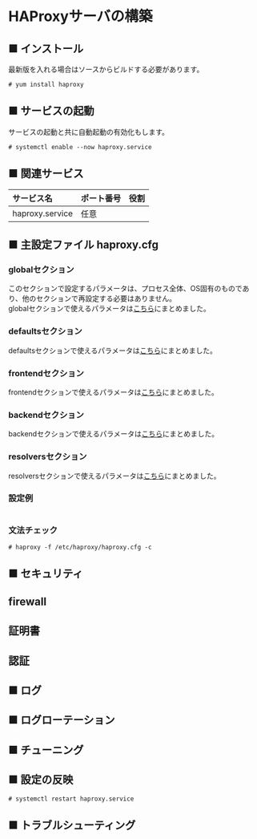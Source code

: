 # HAProxyサーバの構築
## ■ インストール
最新版を入れる場合はソースからビルドする必要があります。
```
# yum install haproxy
```
## ■ サービスの起動
サービスの起動と共に自動起動の有効化もします。
```
# systemctl enable --now haproxy.service
```
## ■ 関連サービス
|サービス名|ポート番号|役割|
|:---|:---|:---|
|haproxy.service|任意||

## ■ 主設定ファイル haproxy.cfg
### globalセクション
このセクションで設定するパラメータは、プロセス全体、OS固有のものであり、他のセクションで再設定する必要はありません。  
globalセクションで使えるパラメータは[こちら](https://github.com/thetaru/memorandum/tree/master/OS/Linux/CentOS8/haproxy/haproxy_server/global_keywords)にまとめました。
### defaultsセクション
defaultsセクションで使えるパラメータは[こちら]()にまとめました。
### frontendセクション
frontendセクションで使えるパラメータは[こちら]()にまとめました。
### backendセクション
backendセクションで使えるパラメータは[こちら]()にまとめました。
### resolversセクション
resolversセクションで使えるパラメータは[こちら]()にまとめました。
### 設定例
```
```
### 文法チェック
```
# haproxy -f /etc/haproxy/haproxy.cfg -c
```
## ■ セキュリティ
## firewall
## 証明書
## 認証
## ■ ログ
## ■ ログローテーション
## ■ チューニング
## ■ 設定の反映
```
# systemctl restart haproxy.service
```
## ■ トラブルシューティング
